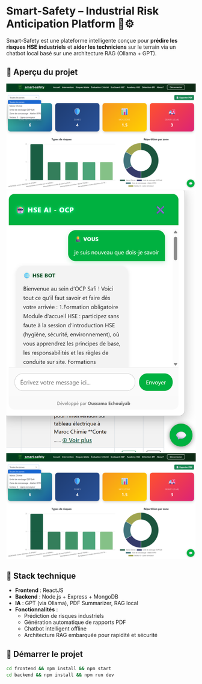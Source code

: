 # Smart-Safety – Industrial Risk Anticipation Platform 🧠⚙️

Smart-Safety est une plateforme intelligente conçue pour **prédire les risques HSE industriels** et **aider les techniciens** sur le terrain via un chatbot local basé sur une architecture RAG (Ollama + GPT).

## 📸 Aperçu du projet

![Dashboard](./screenshots/8.0Dashboard.png)
![Chatbot](./screenshots/10Chatbot.png)
![Prédiction](./screenshots/8.0Dashboard.png)

## 🧩 Stack technique

- **Frontend** : ReactJS
- **Backend** : Node.js + Express + MongoDB
- **IA** : GPT (via Ollama), PDF Summarizer, RAG local
- **Fonctionnalités** :
  - Prédiction de risques industriels
  - Génération automatique de rapports PDF
  - Chatbot intelligent offline
  - Architecture RAG embarquée pour rapidité et sécurité

## 🚀 Démarrer le projet

```bash
cd frontend && npm install && npm start
cd backend && npm install && npm run dev
